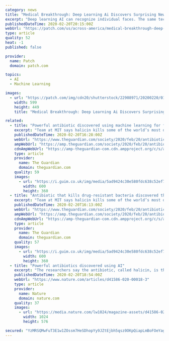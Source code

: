 ```yaml
---
category: news
title: "Medical Breakthrough: Deep Learning Ai Discovers Surprising New Antibiotics"
excerpt: "Deep learning AI can recognize individual faces. The same technology is being adapted to recognize potential antibiotics."
publishedDateTime: 2020-02-20T20:15:00Z
webUrl: "https://patch.com/us/across-america/medical-breakthrough-deep-learning-ai-discovers-surprising-new-antibiotics"
type: article
quality: 52
heat: -1
published: false

provider:
  name: Patch
  domain: patch.com

topics:
  - AI
  - Machine Learning

images:
  - url: "https://patch.com/img/cdn20/shutterstock/22908971/20200220/014539/styles/patch_image/public/shutterstock-1060302206___20134451109.jpg"
    width: 599
    height: 449
    title: "Medical Breakthrough: Deep Learning Ai Discovers Surprising New Antibiotics"

related:
  - title: "Powerful antibiotic discovered using machine learning for first time"
    excerpt: "Team at MIT says halicin kills some of the world’s most dangerous strains"
    publishedDateTime: 2020-02-20T16:28:00Z
    webUrl: "https://www.theguardian.com/society/2020/feb/20/antibiotic-that-kills-drug-resistant-bacteria-discovered-through-ai"
    ampWebUrl: "https://amp.theguardian.com/society/2020/feb/20/antibiotic-that-kills-drug-resistant-bacteria-discovered-through-ai"
    cdnAmpWebUrl: "https://amp-theguardian-com.cdn.ampproject.org/c/s/amp.theguardian.com/society/2020/feb/20/antibiotic-that-kills-drug-resistant-bacteria-discovered-through-ai"
    type: article
    provider:
      name: The Guardian
      domain: theguardian.com
    quality: 59
    images:
      - url: "https://i.guim.co.uk/img/media/5ad9424c30e580fdc638c52ef7cd200e61ad6e07/363_670_3568_2141/master/3568.jpg?width=300&quality=45&auto=format&fit=max&dpr=2&s=0b80c4e4b7fb6e665ef4567b4a989f87"
        width: 600
        height: 360
  - title: "Antibiotic that kills drug-resistant bacteria discovered through AI"
    excerpt: "Team at MIT says halicin kills some of the world’s most dangerous strains"
    publishedDateTime: 2020-02-20T16:13:00Z
    webUrl: "https://www.theguardian.com/society/2020/feb/20/antibiotic-that-kills-drug-resistant-bacteria-discovered-through-ai"
    ampWebUrl: "https://amp.theguardian.com/society/2020/feb/20/antibiotic-that-kills-drug-resistant-bacteria-discovered-through-ai"
    cdnAmpWebUrl: "https://amp-theguardian-com.cdn.ampproject.org/c/s/amp.theguardian.com/society/2020/feb/20/antibiotic-that-kills-drug-resistant-bacteria-discovered-through-ai"
    type: article
    provider:
      name: The Guardian
      domain: theguardian.com
    quality: 57
    images:
      - url: "https://i.guim.co.uk/img/media/5ad9424c30e580fdc638c52ef7cd200e61ad6e07/363_670_3568_2141/master/3568.jpg?width=300&quality=45&auto=format&fit=max&dpr=2&s=0b80c4e4b7fb6e665ef4567b4a989f87"
        width: 600
        height: 360
  - title: "Powerful antibiotics discovered using AI"
    excerpt: "The researchers say the antibiotic, called halicin, is the first discovered with artificial intelligence (AI). Although AI has been used to aid parts of the antibiotic-discovery process before, they say that this is the first time it has identified completely new kinds of antibiotic from scratch, without using any previous human assumptions."
    publishedDateTime: 2020-02-20T18:54:00Z
    webUrl: "https://www.nature.com/articles/d41586-020-00018-3"
    type: article
    provider:
      name: Nature
      domain: nature.com
    quality: 37
    images:
      - url: "https://media.nature.com/lw1024/magazine-assets/d41586-020-00018-3/d41586-020-00018-3_17728260.jpg"
        width: 1024
        height: 576

secured: "YzMRSQMwFuT3E1w1ZOssm7HeSDhopYy9JZtEjbh5qsz0OKpQiapLmBoFOeYagZEo9xwYKqvp0tPXIfeojo+qnrHBxiLP3grn5BSwc1gSYAGrLKtH/mGPLX+f+Qn7qjSpYVXmN3JJi8fYP14lNGjIrNcU6LbY//4ji06eWIobAexfNnXK3lbbfj7pPOyPrgbWjYjkFCm9WzrCbBIYXyB9INg5MqaKHuXQ8e0GqT5PgaIrTafkG2T6DDmfm5ohbVMkt90dla26fIQWzg71nU0JgEvRKp24C0B5J+03o8pGV0oAkcP6DwXK0ip6IP9wUdNFYKHpRRm5Ial/tLHFH7/cDUA+OUWKzaJyAjGG6h4mPjJWIaFM1kdNHvpb3zFqQVVKPoScBsYDJa0GiuT+Go2FS0IurFEHG4vvZ/fQnTNn/FPSGCCKynfQF9JN9LjywnWUzfsgAtGCP2KTbS43VjxNtgzB9h3YOSTzk0TUMWNTcv8=;dTUEeHPE9ZQn4d8VQ6RXfQ=="
---
```


